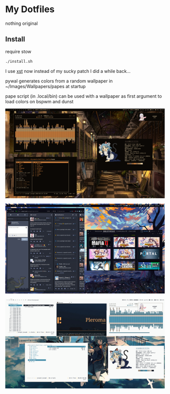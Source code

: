# My Dotfiles

nothing original

## Install

require stow
```sh
./install.sh
```

I use [xst](https://github.com/gnotclub/xst) now instead of my sucky patch I did a while back...


pywal generates colors from a random wallpaper in ~/Images/Wallpapers/papes at startup

pape script (in .local/bin) can be used with a wallpaper as first argument to load colors on bspwm and dunst

![img](scrot_1.png)

![img](scrot_2.png)

![img](scrot_3.png)
